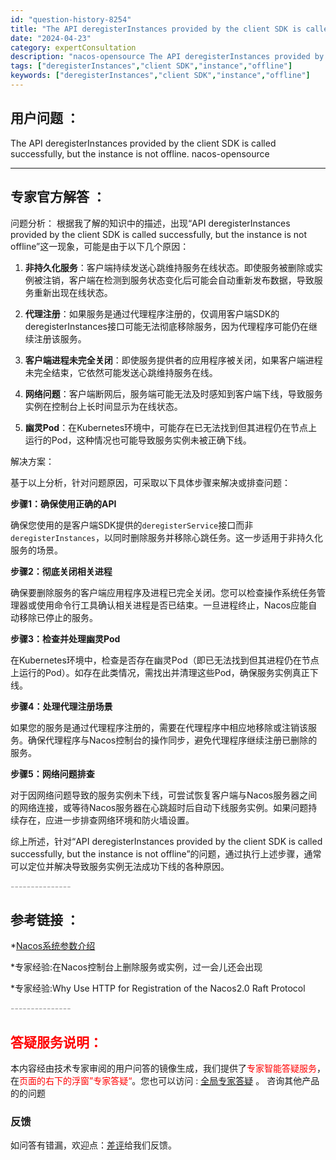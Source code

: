 ```yaml
---
id: "question-history-8254"
title: "The API deregisterInstances provided by the client SDK is called successfully, but the instance is not offline. nacos-opensource"
date: "2024-04-23"
category: expertConsultation
description: "nacos-opensource The API deregisterInstances provided by the client SDK is called successfully, but the instance is not offline."
tags: ["deregisterInstances","client SDK","instance","offline"]
keywords: ["deregisterInstances","client SDK","instance","offline"]
---
```


## 用户问题 ： 
 The API deregisterInstances provided by the client SDK is called successfully, but the instance is not offline. nacos-opensource 

---------------
## 专家官方解答 ：

问题分析：
根据我了解的知识中的描述，出现“API deregisterInstances provided by the client SDK is called successfully, but the instance is not offline”这一现象，可能是由于以下几个原因：

1. **非持久化服务**：客户端持续发送心跳维持服务在线状态。即使服务被删除或实例被注销，客户端在检测到服务状态变化后可能会自动重新发布数据，导致服务重新出现在线状态。

2. **代理注册**：如果服务是通过代理程序注册的，仅调用客户端SDK的deregisterInstances接口可能无法彻底移除服务，因为代理程序可能仍在继续注册该服务。

3. **客户端进程未完全关闭**：即使服务提供者的应用程序被关闭，如果客户端进程未完全结束，它依然可能发送心跳维持服务在线。

4. **网络问题**：客户端断网后，服务端可能无法及时感知到客户端下线，导致服务实例在控制台上长时间显示为在线状态。

5. **幽灵Pod**：在Kubernetes环境中，可能存在已无法找到但其进程仍在节点上运行的Pod，这种情况也可能导致服务实例未被正确下线。

解决方案：

基于以上分析，针对问题原因，可采取以下具体步骤来解决或排查问题：

**步骤1：确保使用正确的API**

确保您使用的是客户端SDK提供的`deregisterService`接口而非`deregisterInstances`，以同时删除服务并移除心跳任务。这一步适用于非持久化服务的场景。

**步骤2：彻底关闭相关进程**

确保要删除服务的客户端应用程序及进程已完全关闭。您可以检查操作系统任务管理器或使用命令行工具确认相关进程是否已结束。一旦进程终止，Nacos应能自动移除已停止的服务。

**步骤3：检查并处理幽灵Pod**

在Kubernetes环境中，检查是否存在幽灵Pod（即已无法找到但其进程仍在节点上运行的Pod）。如存在此类情况，需找出并清理这些Pod，确保服务实例真正下线。

**步骤4：处理代理注册场景**

如果您的服务是通过代理程序注册的，需要在代理程序中相应地移除或注销该服务。确保代理程序与Nacos控制台的操作同步，避免代理程序继续注册已删除的服务。

**步骤5：网络问题排查**

对于因网络问题导致的服务实例未下线，可尝试恢复客户端与Nacos服务器之间的网络连接，或等待Nacos服务器在心跳超时后自动下线服务实例。如果问题持续存在，应进一步排查网络环境和防火墙设置。

综上所述，针对“API deregisterInstances provided by the client SDK is called successfully, but the instance is not offline”的问题，通过执行上述步骤，通常可以定位并解决导致服务实例无法成功下线的各种原因。


<font color="#949494">---------------</font> 


## 参考链接 ：

*[Nacos系统参数介绍](https://nacos.io/docs/latest/guide/admin/system-configurations)
 
 *专家经验:在Nacos控制台上删除服务或实例，过一会儿还会出现 
 
 *专家经验:Why Use HTTP for Registration of the Nacos2.0 Raft Protocol 


 <font color="#949494">---------------</font> 
 


## <font color="#FF0000">答疑服务说明：</font> 

本内容经由技术专家审阅的用户问答的镜像生成，我们提供了<font color="#FF0000">专家智能答疑服务</font>，在<font color="#FF0000">页面的右下的浮窗”专家答疑“</font>。您也可以访问 : [全局专家答疑](https://opensource.alibaba.com/chatBot) 。 咨询其他产品的的问题

### 反馈
如问答有错漏，欢迎点：[差评](https://ai.nacos.io/user/feedbackByEnhancerGradePOJOID?enhancerGradePOJOId=11567)给我们反馈。
